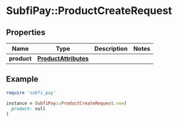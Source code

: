 # SubfiPay::ProductCreateRequest

## Properties

| Name | Type | Description | Notes |
| ---- | ---- | ----------- | ----- |
| **product** | [**ProductAttributes**](ProductAttributes.md) |  |  |

## Example

```ruby
require 'subfi_pay'

instance = SubfiPay::ProductCreateRequest.new(
  product: null
)
```


